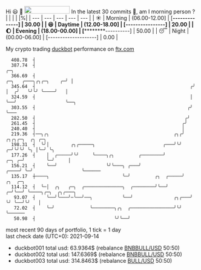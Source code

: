 Hi :smiley: :wave: <img src="https://jojoee.jojoee.com/api/utcnow?refresh" width="120" height="20">
In the latest 30 commits :bug:, am I morning person ? 
| | | | |%|
| --- | --- | --- | --- | --- |
| :sunny: | Morning | (06.00-12.00] | [******--------------] | 30.00 |
| :satisfied: | Daytime | (12.00-18.00] | [****----------------] | 20.00 |
| :moon: | Evening | (18.00-00.00] | [**********----------] | 50.00 |
| :sleeping: | Night | (00.00-06.00] | [--------------------] | 0.00 |

My crypto trading [duckbot](https://github.com/jojoee/duckbot) performance on [ftx.com](https://ftx.com/#a=13144711)
```
  408.78  ┤
  387.74  ┤                                                                                ╭─╮
  366.69  ┤                                                          ╭─╮   ╭───╮╭╮╭─╮    ╭─╯ │
  345.64  ┤                                                         ╭╯ │  ╭╯   ╰╯╰╯ ╰────╯   │
  324.59  ┤                                                         │  ╰──╯                  ╰──╮
  303.55  ┤                                                        ╭╯                           ╰───
  282.50  ┤                                                       ╭╯
  261.45  ┤                                                      ╭╯
  240.40  ┤                                                      │
  219.36  ┤──╮╭╮                                              ╭╮╭╯            ╭╮╭╮╭─╮  ╭╮ ╭─╮
  198.31  ┤  ╰╯│        ╭╮╭─────╮                         ╭───╯╰╯           ╭─╯╰╯╰╯ ╰╮ │╰─╯ ╰╮
  177.26  ┤    │  ╭─────╯╰╯     ╰────╮╭╮         ╭────────╯           ╭─╮ ╭─╯        ╰─╯     │
  156.21  ┤    ╰──╯                  ╰╯╰───╮ ╭───╯               ╭────╯ ╰─╯                  ╰──────
  135.17  ┼────╮                           ╰─╯         ╭╮  ╭─────╯    ╭╮  ╭─╮
  114.12  ┤  ╰─│  ╭╮   ╭─╮  ╭──────────────╮  ╭────────╯╰──╯        ╭─╯╰──╯ ╰────╮╭─╮  ╭╮╭───╮
   93.07  ┤    ╰──╯╰───╯─╰──╯──╮           ╰──╯               ╭╮╭───╯            ╰╯ ╰──╯╰╯   │
   72.02  ┤    ╰─╯             ╰────────╮╭╮  ╭────────────────╯╰╯                            ╰──────
   50.98  ┤                             ╰╯╰──╯
```
most recent 90 days of portfolio, 1 tick = 1 day<br />
last check date (UTC+0): 2021-09-14
- duckbot001 total usd: 63.9364$ (rebalance [BNBBULL/USD](https://ftx.com/trade/DOGEBULL/USD#a=13144711) 50:50)
- duckbot002 total usd: 147.6369$ (rebalance [BNBBULL/USD](https://ftx.com/trade/BNBBULL/USD#a=13144711) 50:50)
- duckbot003 total usd: 314.8463$ (rebalance [BULL/USD](https://ftx.com/trade/BULL/USD#a=13144711) 50:50)


